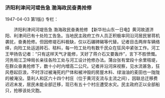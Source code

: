 ### 济阳利津间河堤告急  渤海政民奋勇抢修

1947-04-03
第1版()
专栏：

　　济阳利津间河堤告急
    渤海政民奋勇抢修
    【新华社山东一日电】黄河故道济阳、利津间已有十处险工告急。当地民主政府工作人员正积极率同沿河居民冒蒋机袭扰，奋勇抢修。但因修堤石料极缺，仅以石碾碑碣等代替。记者目击两岸车辆络绎，向险工处运送砖石、秸料，每一险工处均有数千民众在狂风中紧张工作。河工王甲扬告记者：“只有这样天气才能修，天好了蒋介石又要轰炸”，言下不胜愤慨。河务局江卫坤局长亲往各险工处与河工设计抢修办法。蒲台张有堂段十余里秸堤，在群众奋勇抢修下，数十小时内增高二公尺。记者并沿河床视察，见水流甚急，狂风卷起巨浪，不时浮过被淹死的尸体和被冲毁的房屋木料、绿油油的麦田也一陇陇的被淹没。垦利人和区六十四个村庄（位于黄河支流与主流之间），因联总迁移费迟迟未发，居民未能全部迁移，现已有五十个村庄遭受水灾。民主政府正以全部船只，抢移该处灾胞。
